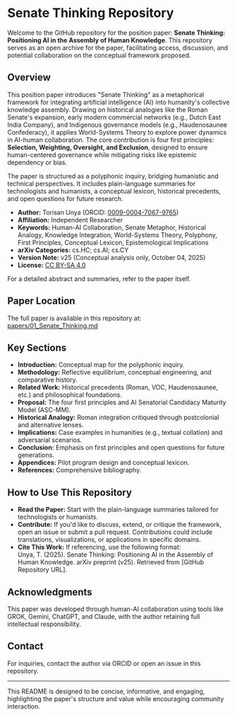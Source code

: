 # Senate Thinking Repository

Welcome to the GitHub repository for the position paper: **Senate Thinking: Positioning AI in the Assembly of Human Knowledge**. This repository serves as an open archive for the paper, facilitating access, discussion, and potential collaboration on the conceptual framework proposed.

## Overview

This position paper introduces "Senate Thinking" as a metaphorical framework for integrating artificial intelligence (AI) into humanity's collective knowledge assembly. Drawing on historical analogies like the Roman Senate's expansion, early modern commercial networks (e.g., Dutch East India Company), and Indigenous governance models (e.g., Haudenosaunee Confederacy), it applies World-Systems Theory to explore power dynamics in AI-human collaboration. The core contribution is four first principles: **Selection, Weighting, Oversight, and Exclusion**, designed to ensure human-centered governance while mitigating risks like epistemic dependency or bias.

The paper is structured as a polyphonic inquiry, bridging humanistic and technical perspectives. It includes plain-language summaries for technologists and humanists, a conceptual lexicon, historical precedents, and open questions for future research.

- **Author:** Torisan Unya (ORCID: [0009-0004-7067-9765](https://orcid.org/0009-0004-7067-9765))
- **Affiliation:** Independent Researcher
- **Keywords:** Human-AI Collaboration, Senate Metaphor, Historical Analogy, Knowledge Integration, World-Systems Theory, Polyphony, First Principles, Conceptual Lexicon, Epistemological Implications
- **arXiv Categories:** cs.HC; cs.AI; cs.CY
- **Version Note:** v25 (Conceptual analysis only, October 04, 2025)
- **License:** [CC BY-SA 4.0](https://creativecommons.org/licenses/by-sa/4.0/)

For a detailed abstract and summaries, refer to the paper itself.

## Paper Location

The full paper is available in this repository at:  
[papers/01_Senate_Thinking.md](papers/01_Senate_Thinking.md)

## Key Sections

- **Introduction:** Conceptual map for the polyphonic inquiry.
- **Methodology:** Reflective equilibrium, conceptual engineering, and comparative history.
- **Related Work:** Historical precedents (Roman, VOC, Haudenosaunee, etc.) and philosophical foundations.
- **Proposal:** The four first principles and AI Senatorial Candidacy Maturity Model (ASC-MM).
- **Historical Analogy:** Roman integration critiqued through postcolonial and alternative lenses.
- **Implications:** Case examples in humanities (e.g., textual collation) and adversarial scenarios.
- **Conclusion:** Emphasis on first principles and open questions for future generations.
- **Appendices:** Pilot program design and conceptual lexicon.
- **References:** Comprehensive bibliography.

## How to Use This Repository

- **Read the Paper:** Start with the plain-language summaries tailored for technologists or humanists.
- **Contribute:** If you'd like to discuss, extend, or critique the framework, open an issue or submit a pull request. Contributions could include translations, visualizations, or applications in specific domains.
- **Cite This Work:** If referencing, use the following format:  
  Unya, T. (2025). Senate Thinking: Positioning AI in the Assembly of Human Knowledge. arXiv preprint (v25). Retrieved from [GitHub Repository URL].

## Acknowledgments

This paper was developed through human-AI collaboration using tools like GROK, Gemini, ChatGPT, and Claude, with the author retaining full intellectual responsibility.

## Contact

For inquiries, contact the author via ORCID or open an issue in this repository.

--- 

This README is designed to be concise, informative, and engaging, highlighting the paper's structure and value while encouraging community interaction.

